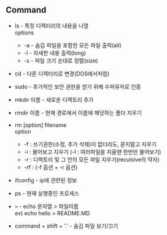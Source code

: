 ## Command

* ls - 특정 디렉터리의 내용을 나열  
options
  * -a - 숨김 파일을 포함한 모든 파일 출력(all)
  * -l - 자세한 내용 출력(long) 
  * -s - 파일 크기 순대로 정렬(size)
* cd - 다른 디렉터리로 변경(DOS에서처럼)
* sudo - 추가적인 보안 권한을 얻기 위해 수퍼유저로 인증
* mkdir 이름 - 새로운 디렉토리 추가 
* rmdir 이름 - 현재 경로에서 이름에 해당하는 폴더 지우기
* rm [option] filename  
    option  
  * -f : 쓰기권한(수정, 추가 삭제)이 없더라도, 묻지말고 지우기
  * -i : 물어보고 지우기 (-I : 여러파일을 지울땐 한번만 물어보기)
  * -r : 디렉토리 및 그 안의 모든 파일 지우기(reculsive의 약자)
  * -rf : (-f 옵션 + -r 옵션)

* ifconfig - ip에 관련된 정보
* ps - 현재 실행중인 프로세스 

* `>` - echo 문자열 > 파일이름  
ex) echo hello > README.MD

* command + shift + '.' - 숨김 파일 보기/끄기 